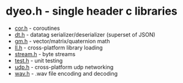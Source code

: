 # dyeo.h - single header c libraries

- [cor.h](cor.h) - coroutines
- [dt.h](dt.h) - datatag serializer/deserializer (superset of JSON)
- [gm.h](gm.h) - vector/matrix/quaternion math
- [ll.h](ll.h) - cross-platform library loading
- [stream.h](stream.h) - byte streams
- [test.h](test.h) - unit testing
- [udp.h](udp.h) - cross-platform udp networking
- [wav.h](wav.h) - .wav file encoding and decoding